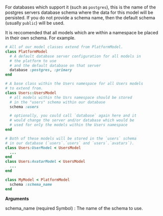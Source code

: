 For databases which support it (such as `postgres`), this is the
name of the postgres servers database schema where the data for
this model will be persisted. If you do not provide a schema name,
then the default schema (usually `public`) will be used.

It is reccomended that all models which are within a namespace
be placed in their own schema. For example.

```ruby
# All of our model classes extend from PlatformModel.
class PlatformModel
  # A default database server configuration for all models in
  # the platform to use
  # and the default database on that server
  database :postgres, :primary
end

# A base class within the Users namespace for all Users models
# to extend from.
class Users::UsersModel
  # all models within the Usrs namespace should be stored
  # in the "users" schema within our database
  schema :users

  # optionally, you could call `database` again here and it
  # would change the server and/or database which would be
  # used for only the models within the Users namespace
end

# Both of these models will be stored in the `users` schema
# in our database (`users`.`users` and `users`.`avatars`).
class Users:UserModel < UsersModel
  ...
end
class Users:AvatarModel < UsersModel
  ...
end
```

```ruby
class MyModel < PlatformModel
  schema :schema_name
end

```

**Arguments**

schema\_name (required Symbol)
:   The name of the schema to use.